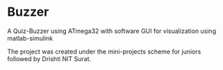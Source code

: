# Buzzer
A Quiz-Buzzer using ATmega32 with software GUI for visualization using matlab-simulink

The project was created under the mini-projects scheme for juniors followed by Drishti NIT Surat.
